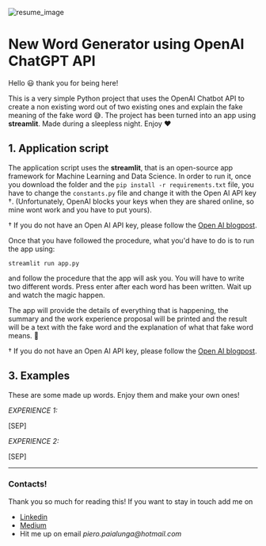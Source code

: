 ![resume_image](https://user-images.githubusercontent.com/55837093/219502853-4aa23234-a086-460d-a9c2-db809fc43247.jpeg)



# New Word Generator using OpenAI ChatGPT API 
Hello :smiley: thank you for being here!

This is a very simple Python project that uses the OpenAI Chatbot API to create a non existing word out of two existing ones and explain the fake meaning of the fake word 😅. The project has been turned into an app using **streamlit**.  Made during a sleepless night. Enjoy ❤️

## 1. Application script

The application script uses the __streamlit__, that is an open-source app framework for Machine Learning and Data Science. 
In order to run it, once you download the folder and the ```pip install -r requirements.txt``` file, you have to change the ```constants.py``` file and change it with the Open AI API key †. (Unfortunately, OpenAI blocks your keys when they are shared online, so mine wont work and you have to put yours).

† If you do not have an Open AI API key, please follow the [Open AI blogpost](https://openai.com/blog/openai-api/).

Once that you have followed the procedure, what you'd have to do is to run the app using:

```streamlit run app.py```

and follow the procedure that the app will ask you. You will have to write two different words. Press enter after each word has been written. Wait up and watch the magic happen. 

The app will provide the details of everything that is happening, the summary and the work experience proposal will be printed and the result will be a text with the fake word and the explanation of what that fake word means. :rocket:


† If you do not have an Open AI API key, please follow the [Open AI blogpost](https://openai.com/blog/openai-api/).


## 3. Examples

These are some made up words. Enjoy them and make your own ones!

_EXPERIENCE 1:_

[SEP]


_EXPERIENCE 2:_

[SEP]



***

### Contacts!

Thank you so much for reading this! If you want to stay in touch add me on 

* [Linkedin](https://www.linkedin.com/in/pieropaialunga/)
* [Medium](https://piero-paialunga.medium.com/)
* Hit me up on email _piero.paialunga@hotmail.com_
